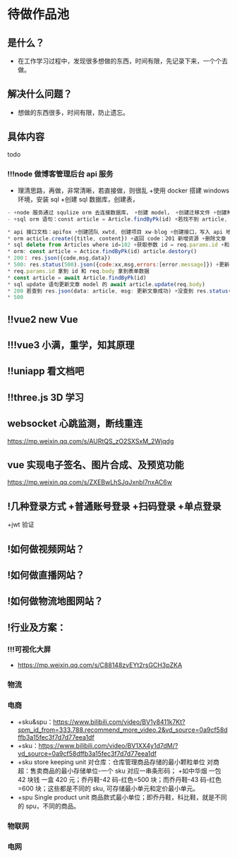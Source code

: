 # 待做作品池

## 是什么？

- 在工作学习过程中，发现很多想做的东西，时间有限，先记录下来，一个个去做。

## 解决什么问题？

- 想做的东西很多，时间有限，防止遗忘。

## 具体内容

todo

### !!!node 做博客管理后台 api 服务

- 理清思路，再做，非常清晰，若直接做，则很乱 +使用 docker 搭建 windows 环境，安装 sql +创建 sql 数据库，创建表，

```js
- +node 服务通过 squlize orm 去连接数据库， +创建 model， +创建迁移文件 +创建种子，批量插入表数据 +文章详情，通过路由参数去获取 router.get('/:id', (req, res) => { const id = req.param.id })
- +sql orm 语句：const article = Article.findByPk(id) +若找不到 article, 则 res.status(404).json({data: article, msg: '文章不存在'})

* api 接口文档：apifox +创建团队 xwtd, 创建项目 xw-blog +创建接口，写入 api 地址，路径有参数 http://localhost:3000/admin/acticle/{id} +保存接口 +环境变量如何设置 +文档分享 +创建文章 +新增：和查询 地址一样，但方法是 POST +参数接收 req.body 传请求参数的 body x-www-form-urlencode
* orm acticle.create({title, content}) +返回 code：201 新增资源 +删除文章
* sql delete from Articles where id=102 +获取参数 id = req.params.id +和查询地址一样 admin/acticle/:id DELETE
* orm: const article = Actice.findByPk(id) article.destory()
* 200： res.json({code,msg,data})
* 500: res.status(500).json({code:xx,msg,errors:[error.message]}) +更新文章 +地址一样 UPDATE +思路：获取 id 找到文章 判断是否存在，存在再做更新
* req.params.id 拿到 id 和 req.body 拿到表单数据
* const article = await Article.findByPk(id)
* sql update 语句更新文章 model 的 await article.update(req.body)
* 200 若查到 res.json(data: article, msg: 更新文章成功) +没查到 res.status(200).json({code: 404,msg: '没找到'})
* 500
```

## !!vue2 new Vue

## !!!vue3 小满，重学，知其原理

## !!uniapp 看文档吧

## !!three.js 3D 学习

## websocket 心跳监测，断线重连

https://mp.weixin.qq.com/s/AURtQS_zO2SXSxM_2Wjqdg

## vue 实现电子签名、图片合成、及预览功能

https://mp.weixin.qq.com/s/ZXEBwLhSJqJxnbl7nxAC6w

## !几种登录方式 +普通账号登录 +扫码登录 +单点登录

+jwt 验证

## !如何做视频网站？

## !如何做直播网站？

## !如何做物流地图网站？

## !行业及方案：

### !!!可视化大屏

- https://mp.weixin.qq.com/s/C88148zvEYt2rsGCH3pZKA

### 物流

### 电商

- +sku&spu：https://www.bilibili.com/video/BV1y8411k7Kt?spm_id_from=333.788.recommend_more_video.2&vd_source=0a9cf58dffb3a15fec3f7d7d77eea1df
- +sku：https://www.bilibili.com/video/BV1XX4y1d7dM/?vd_source=0a9cf58dffb3a15fec3f7d7d77eea1df
- +sku store keeping unit 对仓库：仓库管理商品存储的最小颗粒单位 对商超：售卖商品的最小存储单位-一个 sku 对应一串条形码； +如中华烟 一包 42 块钱 一盒 420 元；乔丹鞋-42 码-红色=500 块；而乔丹鞋-43 码-红色=600 块；这些都是不同的 sku, 可存储最小单元和定价最小单元。
- +spu Single product unit 商品款式最小单位；即乔丹鞋，科比鞋，就是不同的 spu，不同的商品。

### 物联网

### 电网
